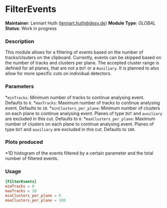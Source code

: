 # FilterEvents
**Maintainer**: Lennart Huth (lennart.huth@desy.de)
**Module Type**: *GLOBAL*
**Status**: Work in progress

### Description
This module allows for a filtering of events based on the number of tracks/clsuters on the clipboard.
Currently, events can be skipped based on the number of tracks and clusters per plane. The accepted cluster range is defined for all planes, that are not a `DUT` or a `Auxiliary`. It is planned to also allow for more specific cuts on individual detectors.

### Parameters
*`minTracks`: Minimum number of tracks to continue analysing event. Defaults to `0`.
*`maxTracks`: Maximum number of tracks to continue analysing event. Defaults to `10`.
*`minClusters_per_plane`: Minimum number of clusters on each plane to continue analysing event. Planes of type `DUT` and `auxiliary` are excluded in this cut. Defaults to `0`.
*`maxClusters_per_plane`: Maximum number of clusters on each plane to continue analysing event. Planes of type `DUT` and `auxiliary` are excluded in this cut. Defaults to `100`.
### Plots produced
*1D histogram of the events filtered by a certain parameter and the total
number of filtered events.

### Usage
```toml
[FilterEvents]
mimTracks = 0
maxTracks = 10
minClusters_per_plane = 0
maxClusters_per_plane = 100
```
